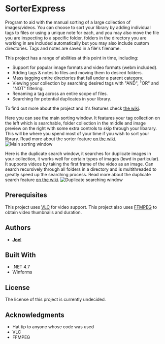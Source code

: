 # SorterExpress

Program to aid with the manual sorting of a large collection of images/videos. You can choose to sort your library by adding individual tags to files or using a unique note for each, and you may also move the file you are inspecting to a specific folder, folders in the directory you are working in are included automatically but you may also include custom directories.
Tags and notes are saved in a file's filename.

This project has a range of abilities at this point in time, including:
* Support for popular image formats and video formats (webm included).
* Adding tags & notes to files and moving them to desired folders.
* Mass tagging entire directories that fall under a parent category.
* Viewing your collection by searching desired tags with "AND", "OR" and "NOT" filtering.
* Renaming a tag across an entire scope of files.
* Searching for potential duplicates in your library.

To find out more about the project and it's features check [the wiki](https://github.com/Issung/SorterExpress/wiki).

Here you can see the main sorting window. It features your tag collection on the left which is searchable, folder collection in the middle and image preview on the right with some extra controls to skip through your libarary. This will be where you spend most of your time if you wish to sort your library. Read more about the sorter feature [on the wiki](https://github.com/Issung/SorterExpress/wiki/Sorter).
![Main sorting window](https://i.imgur.com/ieyN2iC.png)

Here is the duplicate search window, it searches for duplicate images in your collection, it works well for certain types of images (lewd in particular). It supports videos by taking the first frame of the video as an image. Can search recursively through all folders in a directory and is multithreaded to greatly speed up the searching process. Read more about the duplicate search feature [on the wiki](https://github.com/Issung/SorterExpress/wiki/Duplicate-Searcher).
![Duplicate searching window](https://i.imgur.com/aZGtKIR.png)

## Prerequisites

This project uses [VLC](https://www.videolan.org/) for video support.
This project also uses [FFMPEG](https://www.ffmpeg.org/) to obtain video thumbnails and duration.

## Authors

* **[Joel](https://github.com/Issung)**

## Built With
* .NET 4.7
* Winforms

## License

The license of this project is currently undecided.

## Acknowledgments

* Hat tip to anyone whose code was used
* VLC
* FFMPEG
